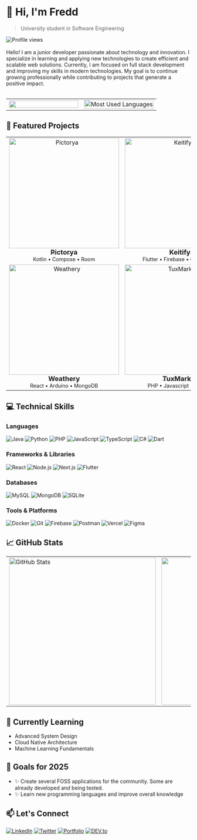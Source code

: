 # 👋 Hi, I'm Fredd

> University student in Software Engineering
<div align="left">
  <img src="https://visitcount.itsvg.in/api?id=fdevmx&icon=0&color=3" alt="Profile views" />
</div>

<br>
Hello! I am a junior developer passionate about technology and innovation. I specialize in learning and applying new technologies to create efficient and scalable web solutions. Currently, I am focused on full stack development and improving my skills in modern technologies. My goal is to continue growing professionally while contributing to projects that generate a positive impact.

<br>
<br>
<table>
  <tr>
    <td valign="center" width="50%">
      <img align="center" src="https://media2.giphy.com/media/v1.Y2lkPTc5MGI3NjExdDlnbTZxZTRzaHF1c3QyYzMzdjJxd3g3ZnZjMmptc3oxaXo3anNjcCZlcD12MV9pbnRlcm5hbF9naWZfYnlfaWQmY3Q9Zw/BejdfvEt6eoV2/giphy.webp" style="width: 100%" />
    </td>
    <td valign="center" width="50%">
      <img align="center" style="width: 100%" src="https://github-readme-stats.vercel.app/api/top-langs/?username=fdevmx&layout=compact&theme=radical" alt="Most Used Languages" />
    </td>
  </tr>
</table>



## 🚀 Featured Projects

<table>
  <tr>
    <td align="center">
      <a href="https://github.com/FdevMX/pictorya">
        <img src="https://via.placeholder.com/150" width="300" alt="Pictorya"/>
        <br />
        <sub style="font-size: 18px;"><b>Pictorya</b></sub>
      </a>
      <br />
      <sub style="font-size: 14px;">Kotlin • Compose • Room</sub>
    </td>
    <td align="center">
      <a href="https://github.com/FdevMX/keitify">
        <img src="https://via.placeholder.com/150" width="300" alt="Keitify"/>
        <br />
        <sub style="font-size: 18px;"><b>Keitify</b></sub>
      </a>
      <br />
      <sub style="font-size: 14px;">Flutter • Firebase • Google API</sub>
    </td>
    <td align="center">
      <a href="https://github.com/FdevMX/delivery_app">
        <img src="https://via.placeholder.com/150" width="300" alt="UNACH EATS"/>
        <br />
        <sub style="font-size: 18px;"><b>Unach Eats</b></sub>
      </a>
      <br />
      <sub style="font-size: 14px;">Flutter • Dart • Firebase</sub>
    </td>
  </tr>
  <tr>
    <td align="center">
      <a href="https://github.com/FdevMX/Weather-Station">
        <img src="https://via.placeholder.com/150" width="300" alt="Weathery"/>
        <br />
        <sub style="font-size: 18px;"><b>Weathery</b></sub>
      </a>
      <br />
      <sub style="font-size: 14px;">React • Arduino • MongoDB</sub>
    </td>
    <td align="center">
      <a href="https://github.com/FdevMX/TuxMarket-WebStore">
        <img src="https://via.placeholder.com/150" width="300" alt="TuxMarket"/>
        <br />
        <sub style="font-size: 18px;"><b>TuxMarket</b></sub>
      </a>
      <br />
      <sub style="font-size: 14px;">PHP • Javascript • MySQL</sub>
    </td>
    <td align="center">
      <br>
    </td>
  </tr>
</table>

## 💻 Technical Skills

### Languages
![Java](https://ziadoua.github.io/m3-Markdown-Badges/badges/Java/java2.svg)
![Python](https://ziadoua.github.io/m3-Markdown-Badges/badges/Python/python2.svg)
![PHP](https://ziadoua.github.io/m3-Markdown-Badges/badges/PHP/php2.svg)
![JavaScript](https://ziadoua.github.io/m3-Markdown-Badges/badges/Javascript/javascript2.svg)
![TypeScript](https://ziadoua.github.io/m3-Markdown-Badges/badges/TypeScript/typescript2.svg)
![C#](https://ziadoua.github.io/m3-Markdown-Badges/badges/CSharp/csharp2.svg)
![Dart](https://ziadoua.github.io/m3-Markdown-Badges/badges/Dart/dart2.svg)

### Frameworks & Libraries
![React](https://ziadoua.github.io/m3-Markdown-Badges/badges/React/react2.svg)
![Node.js](https://ziadoua.github.io/m3-Markdown-Badges/badges/NodeJS/nodejs2.svg)
![Next.js](https://ziadoua.github.io/m3-Markdown-Badges/badges/NextJS/nextjs2.svg)
![Flutter](https://ziadoua.github.io/m3-Markdown-Badges/badges/Flutter/flutter2.svg)

### Databases
![MySQL](https://ziadoua.github.io/m3-Markdown-Badges/badges/MySQL/mysql2.svg)
![MongoDB](https://ziadoua.github.io/m3-Markdown-Badges/badges/MongoDB/mongodb2.svg)
![SQLite](https://ziadoua.github.io/m3-Markdown-Badges/badges/SQLite/sqlite2.svg)

### Tools & Platforms
![Docker](https://ziadoua.github.io/m3-Markdown-Badges/badges/Docker/docker2.svg)
![Git](https://ziadoua.github.io/m3-Markdown-Badges/badges/Git/git2.svg)
![Firebase](https://ziadoua.github.io/m3-Markdown-Badges/badges/Firebase/firebase2.svg)
![Postman](https://ziadoua.github.io/m3-Markdown-Badges/badges/Postman/postman2.svg)
![Vercel](https://ziadoua.github.io/m3-Markdown-Badges/badges/Vercel/vercel2.svg)
![Figma](https://ziadoua.github.io/m3-Markdown-Badges/badges/Figma/figma2.svg)


## 📈 GitHub Stats

<table style="border: none;">
  <tr style="border: none;">
    <td style="text-align: left; width: 50%; border: none;">
      <img src="https://github-readme-stats.vercel.app/api?username=fdevmx&show_icons=true&theme=radical" alt="GitHub Stats" width="400" />
    </td>
    <td style="text-align: right; width: 50%; border: none;">
      <img src="https://github-readme-streak-stats.herokuapp.com/?user=fdevmx&theme=radical" alt="GitHub Streak Stats" width="400" />
    </td>
  </tr>
</table>

## 🌱 Currently Learning

- Advanced System Design
- Cloud Native Architecture
- Machine Learning Fundamentals

## 🎯 Goals for 2025

- ✨ Create several FOSS applications for the community. Some are already developed and being tested.
- ✨ Learn new programming languages and improve overall knowledge

## 📫 Let's Connect

[![LinkedIn](https://ziadoua.github.io/m3-Markdown-Badges/badges/LinkedIn/linkedin2.svg)](https://linkedin.com/in/yourusername)
[![Twitter](https://ziadoua.github.io/m3-Markdown-Badges/badges/Twitter/twitter2.svg)](https://twitter.com/yourusername)
[![Portfolio](https://ziadoua.github.io/m3-Markdown-Badges/badges/MyPortfolio/myportfolio2.svg)](https://yourportfolio.com)
[![DEV.to](https://ziadoua.github.io/m3-Markdown-Badges/badges/Devto/devto2.svg)](https://twitter.com/yourusername)
